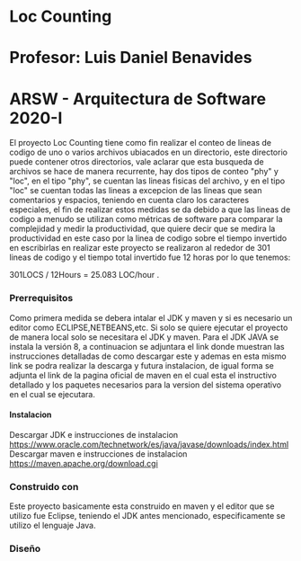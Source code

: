 # Loc Counting
# Profesor: Luis Daniel Benavides
# ARSW - Arquitectura de Software 2020-I

El proyecto Loc Counting tiene como fin realizar el conteo de lineas de codigo de uno o varios archivos ubiacados en un directorio, este directorio puede contener otros directorios, vale aclarar que esta busqueda de archivos se hace de manera recurrente, hay dos tipos de conteo "phy" y "loc", en el tipo "phy", se cuentan las lineas fisicas del archivo, y en el tipo "loc" se cuentan todas las lineas a excepcion de las lineas que sean comentarios y espacios, teniendo en cuenta claro los caracteres especiales, el fin de realizar estos medidas se da debido a que las lineas de codigo  a menudo se utilizan como métricas de software para comparar la complejidad y medir la productividad, que quiere decir que se medira la productividad en este caso por la linea de codigo sobre el tiempo invertido en escribirlas en realizar este proyecto se realizaron al rededor de 301 lineas de codigo y el tiempo total invertido fue 12 horas por lo que tenemos: 

301LOCS / 12Hours = 25.083 LOC/hour .

### Prerrequisitos

Como primera medida se debera intalar el JDK y maven y si es necesario un editor como ECLIPSE,NETBEANS,etc. Si solo se quiere ejecutar el proyecto de manera local solo se necesitara el JDK y maven. Para el JDK JAVA se instala la versión 8, a continuacion se adjuntara el link donde muestran las instrucciones detalladas de como descargar este y ademas en esta mismo link se podra realizar la descarga y futura instalacion, de igual forma se adjunta el link de la pagina oficial de maven en el cual esta el instructivo detallado y los paquetes necesarios para la version del sistema operativo en el cual se ejecutara.

#### Instalacion

Descargar JDK e instrucciones de instalacion
https://www.oracle.com/technetwork/es/java/javase/downloads/index.html
Descargar maven e instrucciones de instalacion
https://maven.apache.org/download.cgi

### Construido con
Este proyecto basicamente esta construido en maven y el editor que se utilizo fue Eclipse, teniendo el JDK antes mencionado, especificamente se utilizo el lenguaje Java.

### Diseño

